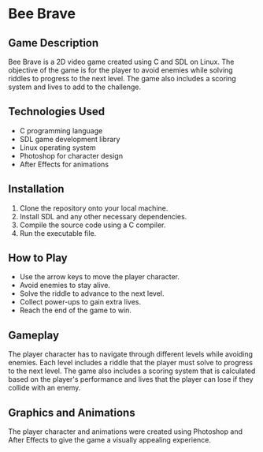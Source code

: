 # Bee Brave
## Game Description

Bee Brave is a 2D video game created using C and SDL on Linux. The objective of the game is for the player to avoid enemies while solving riddles to progress to the next level. The game also includes a scoring system and lives to add to the challenge.
## Technologies Used

- C programming language
- SDL game development library
- Linux operating system
- Photoshop for character design
- After Effects for animations

## Installation

1. Clone the repository onto your local machine.
2. Install SDL and any other necessary dependencies.
3. Compile the source code using a C compiler.
4. Run the executable file.

## How to Play

- Use the arrow keys to move the player character.
- Avoid enemies to stay alive.
- Solve the riddle to advance to the next level.
- Collect power-ups to gain extra lives.
- Reach the end of the game to win.
## Gameplay
The player character has to navigate through different levels while avoiding enemies. Each level includes a riddle that the player must solve to progress to the next level. The game also includes a scoring system that is calculated based on the player's performance and lives that the player can lose if they collide with an enemy.
## Graphics and Animations
The player character and animations were created using Photoshop and After Effects to give the game a visually appealing experience.

